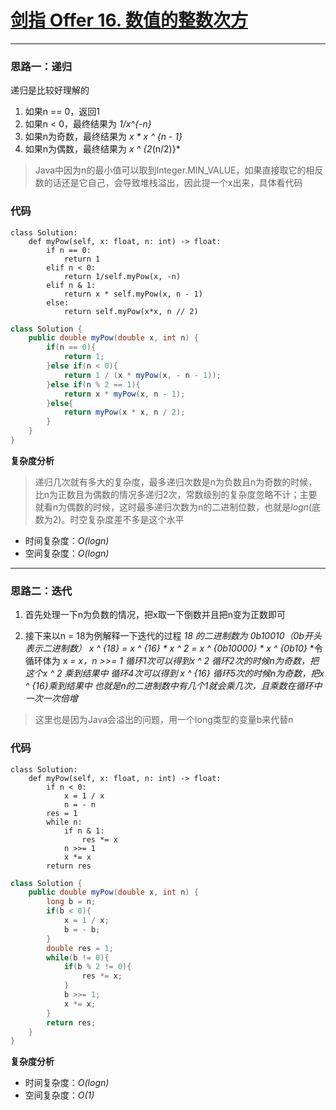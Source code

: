 # [剑指 Offer 16. 数值的整数次方](https://leetcode-cn.com/problems/shu-zhi-de-zheng-shu-ci-fang-lcof/)
***
### 思路一：递归
递归是比较好理解的
1. 如果n == 0，返回1
2. 如果n < 0，最终结果为 *1/x^{-n}*
3. 如果n为奇数，最终结果为 *x * x ^ {n - 1}*
4. 如果n为偶数，最终结果为 *x ^ {2*(n/2)}*
> Java中因为n的最小值可以取到Integer.MIN_VALUE，如果直接取它的相反数的话还是它自己，会导致堆栈溢出，因此提一个x出来，具体看代码
### 代码
```Python3 []
class Solution:
    def myPow(self, x: float, n: int) -> float:
        if n == 0:
            return 1
        elif n < 0:
            return 1/self.myPow(x, -n)
        elif n & 1:
            return x * self.myPow(x, n - 1)
        else:
            return self.myPow(x*x, n // 2)
```
```Java []
class Solution {
    public double myPow(double x, int n) {
        if(n == 0){
            return 1;
        }else if(n < 0){
            return 1 / (x * myPow(x, - n - 1));
        }else if(n % 2 == 1){
            return x * myPow(x, n - 1);
        }else{
            return myPow(x * x, n / 2);
        }     
    }
}
```

**复杂度分析**
>递归几次就有多大的复杂度，最多递归次数是n为负数且n为奇数的时候，比n为正数且为偶数的情况多递归2次，常数级别的复杂度忽略不计；主要就看n为偶数的时候，这时最多递归次数为n的二进制位数，也就是*logn*(底数为2)。时空复杂度差不多是这个水平
- 时间复杂度：*O(logn)*
- 空间复杂度：*O(logn)*
***
### 思路二：迭代
1. 首先处理一下n为负数的情况，把x取一下倒数并且把n变为正数即可

2. 接下来以n = 18为例解释一下迭代的过程
*18 的二进制数为 0b10010（0b开头表示二进制数）*
*x ^ {18} = x ^ {16} * x ^ 2 = x ^ {0b10000} * x ^ {0b10}*
*令循环体为 x *= x，n >>= 1*
*循环1次可以得到x ^ 2*
*循环2次的时候n为奇数，把这个x ^ 2 乘到结果中*
*循环4次可以得到 x ^ {16}*
*循环5次的时候n为奇数，把x ^ {16}乘到结果中*
*也就是n的二进制数中有几个1就会乘几次，且乘数在循环中一次一次倍增*
> 这里也是因为Java会溢出的问题，用一个long类型的变量b来代替n

### 代码
```Python3 []
class Solution:
    def myPow(self, x: float, n: int) -> float:
        if n < 0:
            x = 1 / x
            n = - n
        res = 1
        while n:
            if n & 1:
                res *= x
            n >>= 1
            x *= x
        return res
```

```Java []
class Solution {
    public double myPow(double x, int n) {
        long b = n;
        if(b < 0){
            x = 1 / x;
            b = - b;
        }
        double res = 1;
        while(b != 0){
            if(b % 2 != 0){
                res *= x;
            }
            b >>= 1;
            x *= x;
        }
        return res;
    }
}
```

**复杂度分析**
- 时间复杂度：*O(logn)*
- 空间复杂度：*O(1)*